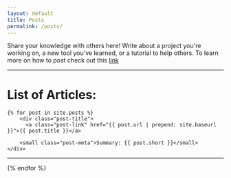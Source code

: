 ```yaml
---
layout: default
title: Posts
permalink: /posts/
---
```


<div class="home">

Share your knowledge with others here! Write about a project you're working on, a new tool you've learned, or a tutorial to help others. To learn more on how to post check out this <a href="https://github.com/EUTS/EUTS.github.io#how-to-post">link</a>

<hr>
  <h1 class="page-heading">List of Articles:</h1>
  
    {% for post in site.posts %}
        <div class="post-title">
          <a class="post-link" href="{{ post.url | prepend: site.baseurl }}">{{ post.title }}</a>

        <small class="post-meta">Summary: {{ post.short }}</small>
	</div>
    
<hr>
    {% endfor %}
</div>
